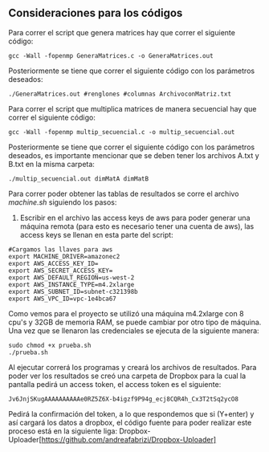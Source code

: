 ## Consideraciones para los códigos

Para correr el script que genera matrices hay que correr el siguiente código:

```
gcc -Wall -fopenmp GeneraMatrices.c -o GeneraMatrices.out
```

Posteriormente se tiene que correr el siguiente código con los parámetros deseados:

```
./GeneraMatrices.out #renglones #columnas ArchivoconMatriz.txt
```

Para correr el script que multiplica matrices de manera secuencial hay que correr el siguiente código:

```
gcc -Wall -fopenmp multip_secuencial.c -o multip_secuencial.out
```

Posteriormente se tiene que correr el siguiente código con los parámetros deseados, es importante mencionar que se deben tener los archivos A.txt y B.txt en la misma carpeta:

```
./multip_secuencial.out dimMatA dimMatB
```

Para correr poder obtener las tablas de resultados se corre el archivo *machine.sh* siguiendo los pasos:

1. Escribir en el archivo las access keys de aws para poder generar una máquina remota (para esto es necesario tener una cuenta de aws), las access keys se llenan en esta parte del script:

```
#Cargamos las llaves para aws
export MACHINE_DRIVER=amazonec2
export AWS_ACCESS_KEY_ID=
export AWS_SECRET_ACCESS_KEY=
export AWS_DEFAULT_REGION=us-west-2
export AWS_INSTANCE_TYPE=m4.2xlarge
export AWS_SUBNET_ID=subnet-c321398b
export AWS_VPC_ID=vpc-1e4bca67
```

Como vemos para el proyecto se utilizó una máquina m4.2xlarge con 8 cpu's y 32GB de memoria RAM, se puede cambiar por otro tipo de máquina. Una vez que se llenaron las credenciales se ejecuta de la siguiente manera:

```
sudo chmod +x prueba.sh
./prueba.sh
```
Al ejecutar correrá los programas y creará los archivos de resultados. Para poder ver los resultados se creó una carpeta de Dropbox para la cual la pantalla pedirá un access token, el access token es el siguiente:

```
Jv6JnjSKugAAAAAAAAAAe0RZ5Z6X-b4igzf9P94g_ecj8CQR4h_Cx3T2tSq2ycO8
```
Pedirá la confirmación del token, a lo que respondemos que si (Y+enter) y así cargará los datos a dropbox, el código fuente para poder realizar este proceso está en la siguiente liga: Dropbox-Uploader[https://github.com/andreafabrizi/Dropbox-Uploader]

